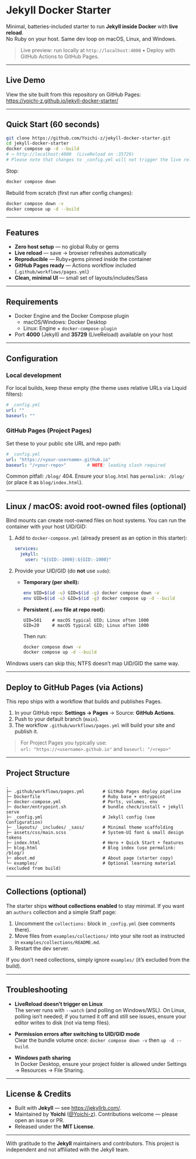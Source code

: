 # Jekyll Docker Starter

Minimal, batteries-included starter to run **Jekyll inside Docker** with **live reload**.  
No Ruby on your host. Same dev loop on macOS, Linux, and Windows.

> Live preview: run locally at `http://localhost:4000` • Deploy with GitHub Actions to GitHub Pages.

---

## Live Demo

View the site built from this repository on GitHub Pages:  
https://yoichi-z.github.io/jekyll-docker-starter/

---

## Quick Start (60 seconds)

```bash
git clone https://github.com/Yoichi-z/jekyll-docker-starter.git
cd jekyll-docker-starter
docker compose up -d --build
# → http://localhost:4000  (LiveReload on :35729)
# Please note that changes to _config.yml will not trigger the live reload. You will need to restart the server to see these changes reflected on your site.
```

Stop:
```bash
docker compose down
```

Rebuild from scratch (first run after config changes):
```bash
docker compose down -v
docker compose up -d --build
```

---

## Features

- **Zero host setup** — no global Ruby or gems
- **Live reload** — save → browser refreshes automatically
- **Reproducible** — Ruby+gems pinned inside the container
- **GitHub Pages ready** — Actions workflow included (`.github/workflows/pages.yml`)
- **Clean, minimal UI** — small set of layouts/includes/Sass

---

## Requirements

- Docker Engine and the Docker Compose plugin  
  - macOS/Windows: Docker Desktop  
  - Linux: Engine + `docker-compose-plugin`
- Port **4000** (Jekyll) and **35729** (LiveReload) available on your host

---

## Configuration

### Local development
For local builds, keep these empty (the theme uses relative URLs via Liquid filters):
```yml
# _config.yml
url: ""
baseurl: ""
```

### GitHub Pages (Project Pages)
Set these to your public site URL and repo path:
```yml
# _config.yml
url: "https://<your-username>.github.io"
baseurl: "/<your-repo>"        # NOTE: leading slash required
```
Common pitfall: `/blog/` 404. Ensure your `blog.html` has `permalink: /blog/` (or place it as `blog/index.html`).

---

## Linux / macOS: avoid root-owned files (optional)

Bind mounts can create root-owned files on host systems. You can run the container with your host UID/GID:

1. Add to `docker-compose.yml` (already present as an option in this starter):
   ```yaml
   services:
     jekyll:
       user: "${UID:-1000}:${GID:-1000}"
   ```

2. Provide your UID/GID (do **not** use `sudo`):
   - **Temporary (per shell):**
     ```bash
     env UID=$(id -u) GID=$(id -g) docker compose down -v
     env UID=$(id -u) GID=$(id -g) docker compose up -d --build
     ```
   - **Persistent (`.env` file at repo root):**
     ```dotenv
     UID=501    # macOS typical UID; Linux often 1000
     GID=20     # macOS typical GID; Linux often 1000
     ```
     Then run:
     ```bash
     docker compose down -v
     docker compose up -d --build
     ```

Windows users can skip this; NTFS doesn’t map UID/GID the same way.

---

## Deploy to GitHub Pages (via Actions)

This repo ships with a workflow that builds and publishes Pages.

1. In your GitHub repo: **Settings → Pages** → Source: **GitHub Actions**. 
2. Push to your default branch (`main`).  
3. The workflow `.github/workflows/pages.yml` will build your site and publish it.

> For Project Pages you typically use:  
> `url: "https://<username>.github.io"` and `baseurl: "/<repo>"`

---

## Project Structure

```
.
├─ .github/workflows/pages.yml       # GitHub Pages deploy pipeline
├─ Dockerfile                        # Ruby base + entrypoint
├─ docker-compose.yml                # Ports, volumes, env
├─ docker/entrypoint.sh              # bundle check/install + jekyll serve
├─ _config.yml                       # Jekyll config (see Configuration)
├─ _layouts/ _includes/ _sass/       # Minimal theme scaffolding
├─ assets/css/main.scss              # System-UI font & small design tokens
├─ index.html                        # Hero + Quick Start + features
├─ blog.html                         # Blog index (use permalink: /blog/)
├─ about.md                          # About page (starter copy)
└─ examples/                         # Optional learning material (excluded from build)
```

---

## Collections (optional)

The starter ships **without collections enabled** to stay minimal. If you want an `authors` collection and a simple Staff page:

1. Uncomment the `collections:` block in `_config.yml` (see comments there).
2. Move files from `examples/collections/` into your site root as instructed in `examples/collections/README.md`.
3. Restart the dev server.

If you don’t need collections, simply ignore `examples/` (it’s excluded from the build).

---

## Troubleshooting

- **LiveReload doesn’t trigger on Linux**  
  The server runs with `--watch` (and polling on Windows/WSL). On Linux, polling isn’t needed; if you turned it off and still see issues, ensure your editor writes to disk (not via temp files).

- **Permission errors after switching to UID/GID mode**  
  Clear the bundle volume once: `docker compose down -v` then `up -d --build`.

- **Windows path sharing**  
  In Docker Desktop, ensure your project folder is allowed under Settings → Resources → File Sharing.

---

## License & Credits

- Built with **Jekyll** — see <https://jekyllrb.com/>.
- Maintained by **Yoichi** ([@Yoichi-z](https://github.com/Yoichi-z)). Contributions welcome — please open an issue or PR.
- Released under the **MIT License**.

---

With gratitude to the **Jekyll** maintainers and contributors. This project is independent and not affiliated with the Jekyll team.
